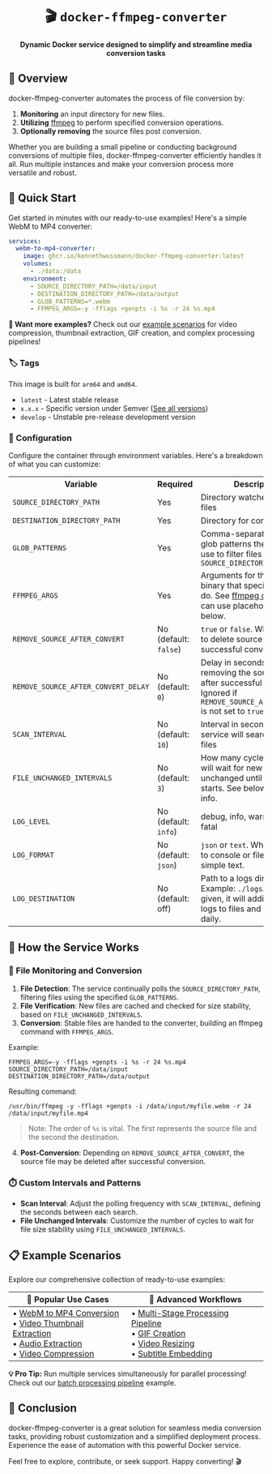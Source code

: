 <div align="center">
  <h1>🎬 <code>docker-ffmpeg-converter</code></h1>
  <p>
    <strong>Dynamic Docker service designed to simplify and streamline media conversion tasks</strong>
  </p>
</div>

## 🌟 Overview
docker-ffmpeg-converter automates the process of file conversion by:
1. **Monitoring** an input directory for new files.
2. **Utilizing** [ffmpeg](https://www.ffmpeg.org/) to perform specified conversion operations.
3. **Optionally removing** the source files post conversion.

Whether you are building a small pipeline or conducting background conversions of multiple files, docker-ffmpeg-converter efficiently handles it all. Run multiple instances and make your conversion process more versatile and robust.

## 🚀 Quick Start

Get started in minutes with our ready-to-use examples! Here's a simple WebM to MP4 converter:

```yaml
services: 
  webm-to-mp4-converter:
    image: ghcr.io/kennethwussmann/docker-ffmpeg-converter:latest
    volumes:
      - ./data:/data
    environment:
      - SOURCE_DIRECTORY_PATH=/data/input
      - DESTINATION_DIRECTORY_PATH=/data/output
      - GLOB_PATTERNS=*.webm
      - FFMPEG_ARGS=-y -fflags +genpts -i %s -r 24 %s.mp4
```

**🎯 Want more examples?** Check out our [example scenarios](./docs/README.md) for video compression, thumbnail extraction, GIF creation, and complex processing pipelines!

### 🏷️ Tags

This image is built for `arm64` and `amd64`.

- `latest` - Latest stable release
- `x.x.x` - Specific version under Semver ([See all versions](https://github.com/KennethWussmann/docker-ffmpeg-converter/pkgs/container/docker-ffmpeg-converter/versions))
- `develop` - Unstable pre-release development version

### 🔧 Configuration

Configure the container through environment variables. Here's a breakdown of what you can customize:

<table>
  <tr>
    <th>Variable</th>
    <th>Required</th>
    <th>Description</th>
  </tr>
  <tr>
    <td><code>SOURCE_DIRECTORY_PATH</code></td>
    <td>Yes</td>
    <td>Directory watched for new files</td>
  </tr>
  <tr>
    <td><code>DESTINATION_DIRECTORY_PATH</code></td>
    <td>Yes</td>
    <td>Directory for converted files</td>
  </tr>
  <tr>
    <td><code>GLOB_PATTERNS</code></td>
    <td>Yes</td>
    <td>Comma-separated list of glob patterns the service will use to filter files in the <code>SOURCE_DIRECTORY_PATH</code></td>
  </tr>
  <tr>
    <td><code>FFMPEG_ARGS</code></td>
    <td>Yes</td>
    <td>Arguments for the ffmpeg binary that specify what to do. See <a href="https://ffmpeg.org/ffmpeg.html">ffmpeg docs</a>. You can use placeholders <code>%s</code>, see below.</td>
  </tr>
  <tr>
    <td><code>REMOVE_SOURCE_AFTER_CONVERT</code></td>
    <td>No (default: <code>false</code>)</td>
    <td><code>true</code> or <code>false</code>. Whether or not to delete source files after successful conversion</td>
  </tr>
  <tr>
    <td><code>REMOVE_SOURCE_AFTER_CONVERT_DELAY</code></td>
    <td>No (default: <code>0</code>)</td>
    <td>Delay in seconds before removing the source file after successful conversion. Ignored if <code>REMOVE_SOURCE_AFTER_CONVERT</code> is not set to <code>true</code>.</td>
  </tr>
  <tr>
    <td><code>SCAN_INTERVAL</code></td>
    <td>No (default: <code>10</code>)</td>
    <td>Interval in seconds when the service will search for new files</td>
  </tr>
  <tr>
    <td><code>FILE_UNCHANGED_INTERVALS</code></td>
    <td>No (default: <code>3</code>)</td>
    <td>How many cycles the service will wait for new files to stay unchanged until conversion starts. See below for detailed info.</td>
  </tr>
  <tr>
    <td><code>LOG_LEVEL</code></td>
    <td>No (default: <code>info</code>)</td>
    <td>debug, info, warn, error or fatal</td>
  </tr>
  <tr>
    <td><code>LOG_FORMAT</code></td>
    <td>No (default: <code>json</code>)</td>
    <td><code>json</code> or <code>text</code>. Whether to log to console or file in JSON or simple text.</td>
  </tr>
  <tr>
    <td><code>LOG_DESTINATION</code></td>
    <td>No (default: off)</td>
    <td>Path to a logs directory. Example: <code>./logs</code>. When given, it will additionally write logs to files and rotates them daily.</td>
  </tr>
</table>

## 💼 How the Service Works

### 📂 File Monitoring and Conversion

1. **File Detection**: The service continually polls the `SOURCE_DIRECTORY_PATH`, filtering files using the specified `GLOB_PATTERNS`. 
2. **File Verification**: New files are cached and checked for size stability, based on `FILE_UNCHANGED_INTERVALS`.
3. **Conversion**: Stable files are handed to the converter, building an ffmpeg command with `FFMPEG_ARGS`.

Example:
```shell
FFMPEG_ARGS=-y -fflags +genpts -i %s -r 24 %s.mp4
SOURCE_DIRECTORY_PATH=/data/input
DESTINATION_DIRECTORY_PATH=/data/output
```
Resulting command:
```shell
/usr/bin/ffmpeg -y -fflags +genpts -i /data/input/myfile.webm -r 24 /data/input/myfile.mp4
```
> Note: The order of `%s` is vital. The first represents the source file and the second the destination.

4. **Post-Conversion**: Depending on `REMOVE_SOURCE_AFTER_CONVERT`, the source file may be deleted after successful conversion.

### ⏱️ Custom Intervals and Patterns

- **Scan Interval**: Adjust the polling frequency with `SCAN_INTERVAL`, defining the seconds between each search.
- **File Unchanged Intervals**: Customize the number of cycles to wait for file size stability using `FILE_UNCHANGED_INTERVALS`.

## 📋 Example Scenarios

Explore our comprehensive collection of ready-to-use examples:

| 🎯 **Popular Use Cases** | 🔧 **Advanced Workflows** |
|-------------------------|----------------------------|
| • [WebM to MP4 Conversion](./docs/webm-to-mp4.md)<br>• [Video Thumbnail Extraction](./docs/video-thumbnails.md)<br>• [Audio Extraction](./docs/audio-extraction.md)<br>• [Video Compression](./docs/video-compression.md) | • [Multi-Stage Processing Pipeline](./docs/batch-processing-pipeline.md)<br>• [GIF Creation](./docs/gif-creation.md)<br>• [Video Resizing](./docs/video-resizing.md)<br>• [Subtitle Embedding](./docs/subtitle-embedding.md) |

**💡 Pro Tip:** Run multiple services simultaneously for parallel processing! Check out our [batch processing pipeline](./docs/batch-processing-pipeline.md) example.

## 🎉 Conclusion
docker-ffmpeg-converter is a great solution for seamless media conversion tasks, providing robust customization and a simplified deployment process. Experience the ease of automation with this powerful Docker service.

Feel free to explore, contribute, or seek support. Happy converting! 🎬